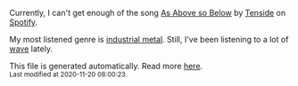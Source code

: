 
  Currently, I can't get enough of the song <a href="https://open.spotify.com/track/2m8cLQ35TaUkHJ10wKFQex">As Above so Below</a> by <a href="https://open.spotify.com/artist/23d3dPHmTdEax2Ok6vTkke">Tenside</a> on <a href="https://open.spotify.com/user/9qz2xtkur2fengfsdcq8dd907?si=kq2SVrUkSNe0z1NJjpt7kg">Spotify</a>.

  My most listened genre is <a href="https://duckduckgo.com/?q=industrial metal music">industrial metal</a>.
  Still, I've been listening to a lot of <a href="https://duckduckgo.com/?q=wave music">wave</a> lately.

  This file is generated automatically. Read more <a href="https://github.com/CodeF0x/CodeF0x/blob/master/IMPORTANT.md">here</a>.
  <br>
  <sub>Last modified at 2020-11-20 08:00:23.</sub>
  
